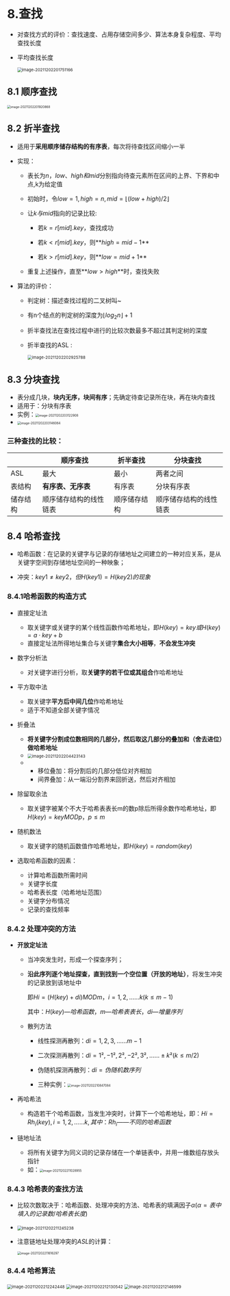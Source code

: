 # 8.查找

+ 对查找方式的评价：查找速度、占用存储空间多少、算法本身复杂程度、平均查找长度

+ 平均查找长度

  <img src="C:\Users\Asus\AppData\Roaming\Typora\typora-user-images\image-20211202201751166.png" alt="image-20211202201751166" style="zoom: 67%;" />

## 8.1  顺序查找

<img src="C:\Users\Asus\AppData\Roaming\Typora\typora-user-images\image-20211202201920868.png" alt="image-20211202201920868" style="zoom: 50%;" />

## 8.2 折半查找

+ 适用于**采用顺序储存结构的有序表**，每次将待查找区间缩小一半

+ 实现：

  + 表长为$n，low、high和mid$分别指向待查元素所在区间的上界、下界和中点,k为给定值

  + 初始时，令$low=1,high=n,mid=\lfloor(low+high)/2\rfloor$

  + 让$k与mid$指向的记录比较:

    + 若$k=r[mid].key$，查找成功

    + 若$k<r[mid].key$，则**$high=mid-1$**

    + 若$k>r[mid].key$，则**$low=mid+1$**

   + 重复上述操作，直至**$low>high$**时，查找失败
  
 + 算法的评价：

   + 判定树：描述查找过程的二叉树叫~

   + 有n个结点的判定树的深度为$\lfloor log_2n\rfloor+1$

   + 折半查找法在查找过程中进行的比较次数最多不超过其判定树的深度

   + 折半查找的ASL :

     <img src="C:\Users\Asus\AppData\Roaming\Typora\typora-user-images\image-20211202202925788.png" alt="image-20211202202925788" style="zoom: 67%;" />

## 8.3 分块查找

+ 表分成几块，**块内无序，块间有序**；先确定待查记录所在块，再在块内查找
+ 适用于：分块有序表
+ 实例：<img src="C:\Users\Asus\AppData\Roaming\Typora\typora-user-images\image-20211202203122908.png" alt="image-20211202203122908" style="zoom: 50%;" />
+ <img src="C:\Users\Asus\AppData\Roaming\Typora\typora-user-images\image-20211202203146064.png" alt="image-20211202203146064" style="zoom: 50%;" />

### 三种查找的比较：

|          | 顺序查找               | 折半查找     | 分块查找               |
| -------- | ---------------------- | ------------ | ---------------------- |
| ASL      | 最大                   | 最小         | 两者之间               |
| 表结构   | **有序表、无序表**     | 有序表       | 分块有序表             |
| 储存结构 | 顺序储存结构的线性链表 | 顺序储存结构 | 顺序储存结构的线性链表 |

## 8.4 哈希查找

+ 哈希函数：在记录的关键字与记录的存储地址之间建立的一种对应关系，是从关键字空间到存储地址空间的一种映象；

+ 冲突：$key1\neq key2，但H(key1)=H(key2)的现象$

### 8.4.1哈希函数的构造方式

+ 直接定址法

  + 取关键字或关键字的某个线性函数作哈希地址，即$H(key)=key  或  H(key)=a·key+b$
  + 直接定址法所得地址集合与关键字**集合大小相等**，**不会发生冲突**
+ 数字分析法

  + 对关键字进行分析，取**关键字的若干位或其组合**作哈希地址
+ 平方取中法

  + 取关键字**平方后中间几位**作哈希地址
  + 适于不知道全部关键字情况
+ 折叠法

  + **将关键字分割成位数相同的几部分，然后取这几部分的叠加和（舍去进位）做哈希地址**
  + <img src="C:\Users\Asus\AppData\Roaming\Typora\typora-user-images\image-20211202204423143.png" alt="image-20211202204423143" style="zoom:67%;" />
  + + 移位叠加：将分割后的几部分低位对齐相加
    + 间界叠加：从一端沿分割界来回折送，然后对齐相加
+ 除留取余法

  + 取关键字被某个不大于哈希表表长m的数p除后所得余数作哈希地址，即$H(key)=key  MOD p，p\leq m$
+ 随机数法

  + 取关键字的随机函数值作哈希地址，即$H(key)=random(key)$
+ 选取哈希函数的因素：
  + 计算哈希函数所需时间
  + 关键字长度
  + 哈希表长度（哈希地址范围）
  + 关键字分布情况
  + 记录的查找频率

### 8.4.2 处理冲突的方法

+ **开放定址法**

  + 当冲突发生时，形成一个探查序列；

  + **沿此序列逐个地址探查，直到找到一个空位置（开放的地址）**，将发生冲突的记录放到该地址中

    即$Hi=(H(key)+di)MOD m，i=1,2,……k(k\leq m-1)$

    其中：$H(key)—哈希函数， m—哈希表表长， di—增量序列$
    
  + 散列方法

     + 线性探测再散列：$di=1,2,3,……m-1$

     + 二次探测再散列：$di=1²,-1²,2²,-2²,3²,……±k²(k\leq m/2)$

     + 伪随机探测再散列：$di=伪随机数序列$

     + 三种实例：<img src="C:\Users\Asus\AppData\Roaming\Typora\typora-user-images\image-20211202210847084.png" alt="image-20211202210847084" style="zoom:50%;" />

+ 再哈希法

  + 构造若干个哈希函数，当发生冲突时，计算下一个哈希地址，即：$Hi=Rh_i(key),i=1,2,……k,其中：Rh_i——不同的哈希函数$

+ 链地址法
  + 将所有关键字为同义词的记录存储在一个单链表中，并用一维数组存放头指针
  + 如：<img src="C:\Users\Asus\AppData\Roaming\Typora\typora-user-images\image-20211202211028955.png" alt="image-20211202211028955" style="zoom:50%;" />

### 8.4.3 哈希表的查找方法

+ 比较次数取决于：哈希函数、处理冲突的方法、哈希表的填满因子$\alpha(\alpha=表中填入的记录数/哈希表长度)$

+ <img src="C:\Users\Asus\AppData\Roaming\Typora\typora-user-images\image-20211202211245238.png" alt="image-20211202211245238" style="zoom:67%;" />

+ 注意链地址处理冲突的$ASL$的计算：

  <img src="C:\Users\Asus\AppData\Roaming\Typora\typora-user-images\image-20211202211616297.png" alt="image-20211202211616297" style="zoom: 50%;" />

### 8.4.4 哈希算法

<img src="C:\Users\Asus\AppData\Roaming\Typora\typora-user-images\image-20211202212242448.png" alt="image-20211202212242448" style="zoom:67%;" />

<img src="C:\Users\Asus\AppData\Roaming\Typora\typora-user-images\image-20211202212130542.png" alt="image-20211202212130542" style="zoom:67%;" />

<img src="C:\Users\Asus\AppData\Roaming\Typora\typora-user-images\image-20211202212146599.png" alt="image-20211202212146599" style="zoom:67%;" />

